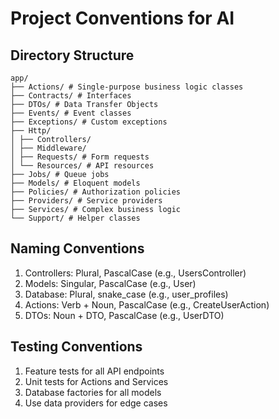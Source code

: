 # Project Conventions for AI

## Directory Structure
```
app/
├── Actions/ # Single-purpose business logic classes
├── Contracts/ # Interfaces
├── DTOs/ # Data Transfer Objects
├── Events/ # Event classes
├── Exceptions/ # Custom exceptions
├── Http/
│ ├── Controllers/
│ ├── Middleware/
│ ├── Requests/ # Form requests
│ └── Resources/ # API resources
├── Jobs/ # Queue jobs
├── Models/ # Eloquent models
├── Policies/ # Authorization policies
├── Providers/ # Service providers
├── Services/ # Complex business logic
└── Support/ # Helper classes
```

## Naming Conventions
1. Controllers: Plural, PascalCase (e.g., UsersController)
2. Models: Singular, PascalCase (e.g., User)
3. Database: Plural, snake_case (e.g., user_profiles)
4. Actions: Verb + Noun, PascalCase (e.g., CreateUserAction)
5. DTOs: Noun + DTO, PascalCase (e.g., UserDTO)

## Testing Conventions
1. Feature tests for all API endpoints
2. Unit tests for Actions and Services
3. Database factories for all models
4. Use data providers for edge cases
